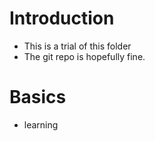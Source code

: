# Introduction
- This is a trial of this folder
- The git repo is hopefully fine.

# Basics
- learning
